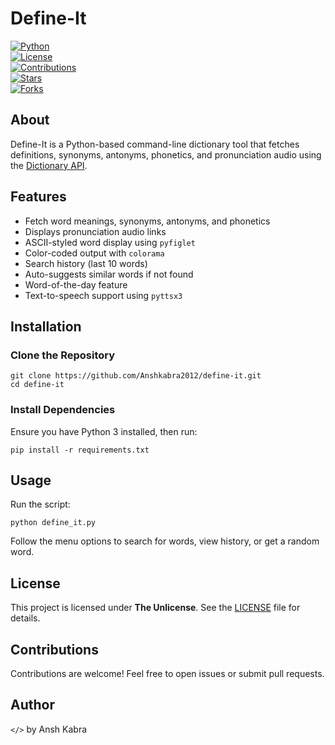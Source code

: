 # Define-It  
[![Python](https://img.shields.io/badge/Python-3.x-blue.svg)](https://www.python.org/)  
[![License](https://img.shields.io/badge/License-Unlicense-lightgrey.svg)](https://choosealicense.com/licenses/unlicense/)  
[![Contributions](https://img.shields.io/badge/Contributions-Welcome-brightgreen.svg)](https://github.com/Anshkabra2012/define-it/issues)  
[![Stars](https://img.shields.io/github/stars/Anshkabra2012/define-it?style=social)](https://github.com/Anshkabra2012/define-it/stargazers)  
[![Forks](https://img.shields.io/github/forks/Anshkabra2012/define-it?style=social)](https://github.com/Anshkabra2012/define-it/network/members)  

## About  
Define-It is a Python-based command-line dictionary tool that fetches definitions, synonyms, antonyms, phonetics, and pronunciation audio using the [Dictionary API](https://dictionaryapi.dev/).  

## Features  
- Fetch word meanings, synonyms, antonyms, and phonetics  
- Displays pronunciation audio links  
- ASCII-styled word display using `pyfiglet`  
- Color-coded output with `colorama`  
- Search history (last 10 words)  
- Auto-suggests similar words if not found  
- Word-of-the-day feature  
- Text-to-speech support using `pyttsx3`  

## Installation  
### Clone the Repository  
```
git clone https://github.com/Anshkabra2012/define-it.git  
cd define-it  
```

### Install Dependencies  
Ensure you have Python 3 installed, then run:  
```
pip install -r requirements.txt  
```

## Usage  
Run the script:  
```
python define_it.py  
```
Follow the menu options to search for words, view history, or get a random word.

## License  
This project is licensed under **The Unlicense**. See the [LICENSE](https://github.com/Anshkabra2012/define-it/blob/main/LICENSE) file for details.  

## Contributions  
Contributions are welcome! Feel free to open issues or submit pull requests.  

## Author  
`</>` by Ansh Kabra  
